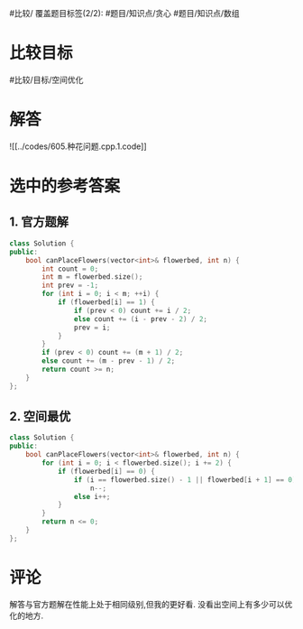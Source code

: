 #比较/
覆盖题目标签(2/2): #题目/知识点/贪心 #题目/知识点/数组

# 比较目标

#比较/目标/空间优化 

# 解答

![[../codes/605.种花问题.cpp.1.code]]

# 选中的参考答案

## 1. 官方题解

```C++
class Solution {
public:
    bool canPlaceFlowers(vector<int>& flowerbed, int n) {
        int count = 0;
        int m = flowerbed.size();
        int prev = -1;
        for (int i = 0; i < m; ++i) {
            if (flowerbed[i] == 1) {
                if (prev < 0) count += i / 2;
                else count += (i - prev - 2) / 2;
                prev = i;
            }
        }
        if (prev < 0) count += (m + 1) / 2;
        else count += (m - prev - 1) / 2;
        return count >= n;
    }
};
```

## 2. 空间最优

```C++
class Solution {
public:
    bool canPlaceFlowers(vector<int>& flowerbed, int n) {
        for (int i = 0; i < flowerbed.size(); i += 2) {
            if (flowerbed[i] == 0) {
                if (i == flowerbed.size() - 1 || flowerbed[i + 1] == 0)
                    n--;
                else i++;
            }
        }
        return n <= 0;
    }
};
```

# 评论
解答与官方题解在性能上处于相同级别,但我的更好看.
没看出空间上有多少可以优化的地方.